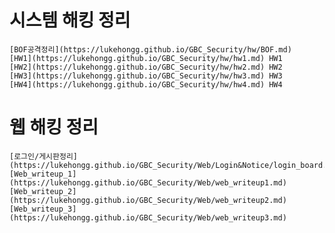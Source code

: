 # 시스템 해킹 정리
    [BOF공격정리](https://lukehongg.github.io/GBC_Security/hw/BOF.md)
    [HW1](https://lukehongg.github.io/GBC_Security/hw/hw1.md) HW1
    [HW2](https://lukehongg.github.io/GBC_Security/hw/hw2.md) HW2
    [HW3](https://lukehongg.github.io/GBC_Security/hw/hw3.md) HW3
    [HW4](https://lukehongg.github.io/GBC_Security/hw/hw4.md) HW4

# 웹 해킹 정리
    [로그인/게시판정리](https://lukehongg.github.io/GBC_Security/Web/Login&Notice/login_board.md)
    [Web_writeup_1](https://lukehongg.github.io/GBC_Security/Web/web_writeup1.md)
    [Web_writeup_2](https://lukehongg.github.io/GBC_Security/Web/web_writeup2.md)
    [Web_writeup_3](https://lukehongg.github.io/GBC_Security/Web/web_writeup3.md)